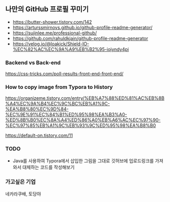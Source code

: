 ## 나만의 GitHub 프로필 꾸미기

- https://butter-shower.tistory.com/142
- https://arturssmirnovs.github.io/github-profile-readme-generator/
- https://sujinlee.me/professional-github/
- https://github.com/rahuldkjain/github-profile-readme-generator
- https://velog.io/@loakick/Shield-IO-%EC%82%AC%EC%9A%A9%EB%B2%95-iojyndy4pi



### Backend vs Back-end

https://css-tricks.com/poll-results-front-end-front-end/

### How to copy image from Typora to History

https://organizeme.tistory.com/entry/%EB%A7%88%ED%81%AC%EB%8B%A4%EC%9A%B4%EC%9C%BC%EB%A1%9C-%EA%B8%80%EC%9D%84-%EC%9E%91%EC%84%B1%ED%95%98%EA%B3%A0-%ED%8B%B0%EC%8A%A4%ED%86%A0%EB%A6%AC%EC%97%90-%EC%97%85%EB%A1%9C%EB%93%9C%ED%95%98%EA%B8%B0

https://default-on.tistory.com/11



### TODO

- Java를 사용하여 Typora에서 삽입한 그림을 그대로 깃허브에 업로드링크를 가져와서 대체하는 코드를 작성해보기



### 가고싶은 기업

네카라쿠배, 토당야